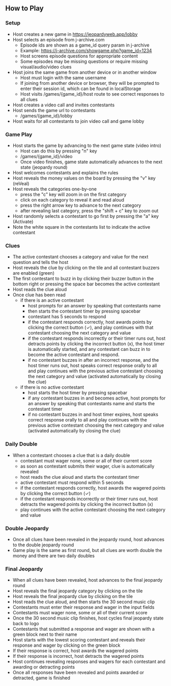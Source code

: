## How to Play

### Setup

- Host creates a new game in https://jeopardyweb.app/lobby
- Host selects an episode from j-archive.com
  + Episode ids are shown as a game_id query param in j-archive
  + Example: https://j-archive.com/showgame.php?game_id=1234
  + Host screens episode questions for appropriate content
  + Some episodes may be missing questions or require missing visual/audio/video clues
- Host joins the same game from another device or in another window
  + Host must login with the same username
  + If joining from another device or browser, they will be prompted to enter their session id, which can be found in localStorage
  + Host visits /games/{game_id}/host route to see correct responses to all clues
- Host creates a video call and invites contestants
- Host sends the game url to contestants
  + /games/{game_id}/lobby
- Host waits for all contestants to join video call and game lobby

### Game Play

- Host starts the game by advancing to the next game state (video intro)
  + Host can do this by pressing "n" key
  + /games/{game_id}/video
  + Once video finishes, game state automatically advances to the next state (jeopardy round)
- Host welcomes contestants and explains the rules
- Host reveals the money values on the board by pressing the "v" key (reVeal)
- Host reveals the categories one-by-one
  + press the "c" key will zoom in on the first category
  + click on each category to reveal it and read aloud
  + press the right arrow key to advance to the next category
  + after revealing last category, press the "shift + c" key to zoom out
- Host randomly selects a contestant to go first by pressing the "a" key (Activate)
- Note the white square in the contestants list to indicate the active contestant

### Clues

- The active contestant chooses a category and value for the next question and tells the host
- Host reveals the clue by clicking on the tile and all contestant buzzers are enabled (green)
- The first contestant to buzz in by clicking their buzzer button in the bottom right or pressing the space bar becomes the active contestant
- Host reads the clue aloud
- Once clue has been read
  + if there is an active contestant
    * host prompts for an answer by speaking that contestants name 
    * then starts the contestant timer by pressing spacebar
    * contestant has 5 seconds to respond
    * if the contestant responds correctly, host awards points by clicking the correct button (✓), and play continues with that contestant choosing the next category and value
    * if the contestant responds incorrectly or their timer runs out, host detracts points by clicking the incorrect button (x), the host timer is automatically started, and any contestant can buzz in to become the active contestant and respond.
    * if no contestant buzzes in after an incorrect response, and the host timer runs out, host speaks correct response orally to all and play continues with the previous active contestant choosing the next category and value (activated automatically by closing the clue)
  + if there is no active contestant
    * host starts the host timer by pressing spacebar
    * if any contestant buzzes in and becomes active, host prompts for an answer by speaking that contestants name and starts the contestant timer
    * if no contestant buzzes in and host timer expires, host speaks correct response orally to all and play continues with the previous active contestant choosing the next category and value (activated automatically by closing the clue)

### Daily Double

- When a contestant chooses a clue that is a daily double
  + contestant must wager none, some or all of their current score
  + as soon as contestant submits their wager, clue is automatically revealed
  + host reads the clue aloud and starts the contestant timer
  + active contestant must respond within 5 seconds
  + if the contestant responds correctly, host awards the wagered points by clicking the correct button (✓)
  + if the contestant responds incorrectly or their timer runs out, host detracts the wagered points by clicking the incorrect button (x)
  + play continues with the active contestant choosing the next category and value

### Double Jeopardy

- Once all clues have been revealed in the jeopardy round, host advances to the double jeopardy round
- Game play is the same as first round, but all clues are worth double the money and there are two daily doubles

### Final Jeopardy

- When all clues have been revealed, host advances to the final jeopardy round
- Host reveals the final jeopardy category by clicking on the tile
- Host reveals the final jeopardy clue by clicking on the tile
- Host reads the clue aloud, and then starts the 30 second music clip
- Contestants must enter their response and wager in the input fields
- Contestants must wager none, some or all of their current score
- Once the 30 second music clip finishes, host cycles final jeopardy state back to logo
- Contestants that submitted a response and wager are shown with a green block next to their name
- Host starts with the lowest scoring contestant and reveals their response and wager by clicking on the green block
- If their response is correct, host awards the wagered points
- If their response is incorrect, host detracts the wagered points
- Host continues revealing responses and wagers for each contestant and awarding or detracting points
- Once all responses have been revealed and points awarded or detracted, game is finished

